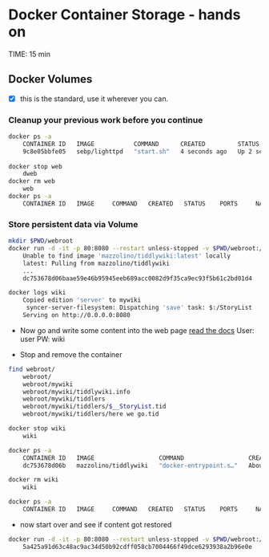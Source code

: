 # Docker Container Storage - hands on
TIME: 15 min

## Docker Volumes

 - [x] this is the standard, use it wherever you can.

### Cleanup your previous work before you continue
```bash
docker ps -a
	CONTAINER ID   IMAGE           COMMAND      CREATED         STATUS         PORTS                               NAMES
	9c8e05bbfe05   sebp/lighttpd   "start.sh"   4 seconds ago   Up 2 seconds   0.0.0.0:80->80/tcp, :::80->80/tcp   web
	
docker stop web
	dweb
docker rm web
	web
docker ps -a
	CONTAINER ID   IMAGE     COMMAND   CREATED   STATUS    PORTS     NAMES
```

### Store persistent data via Volume
```bash
mkdir $PWD/webroot
docker run -d -it -p 80:8080 --restart unless-stopped -v $PWD/webroot:/var/lib/tiddlywiki --name wiki mazzolino/tiddlywiki
	Unable to find image 'mazzolino/tiddlywiki:latest' locally
	latest: Pulling from mazzolino/tiddlywiki
	...
	dc753678d06baae59e46b95945eeb689acc0082d9f35ca9ec93f5b61c2bd01d4

docker logs wiki
	Copied edition 'server' to mywiki
	 syncer-server-filesystem: Dispatching 'save' task: $:/StoryList 
	Serving on http://0.0.0.0:8080
```

* Now go and write some content into the web page
[read the docs](https://hub.docker.com/r/mazzolino/tiddlywiki)
User: user
PW: wiki

* Stop and remove the container
```bash
find webroot/
	webroot/
	webroot/mywiki
	webroot/mywiki/tiddlywiki.info
	webroot/mywiki/tiddlers
	webroot/mywiki/tiddlers/$__StoryList.tid
	webroot/mywiki/tiddlers/here we go.tid

docker stop wiki
	wiki

docker ps -a
	CONTAINER ID   IMAGE                  COMMAND                  CREATED              STATUS                       PORTS     NAMES
	dc753678d06b   mazzolino/tiddlywiki   "docker-entrypoint.s…"   About a minute ago   Exited (137) 4 seconds ago             wiki

docker rm wiki
	wiki

docker ps -a
	CONTAINER ID   IMAGE     COMMAND   CREATED   STATUS    PORTS     NAMES
```

* now start over and see if content got restored
```bash
docker run -d -it -p 80:8080 --restart unless-stopped -v $PWD/webroot:/var/lib/tiddlywiki --name wiki mazzolino/tiddlywiki
	5a425a91d63c48ac9ac34d50b92cdff058cb7004466f49dce6293938a2b96e0e
```


<!--stackedit_data:
eyJoaXN0b3J5IjpbLTgxODQ1ODc4NSwtODk5MDg1NjkyXX0=
-->